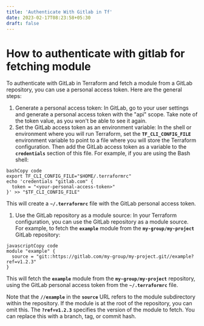 ```yaml
---
title: 'Authenticate With Gitlab in Tf'
date: 2023-02-17T08:23:58+05:30
draft: false
---
```


# How to authenticate with gitlab for fetching module

To authenticate with GitLab in Terraform and fetch a module from a GitLab repository, you can use a personal access token. Here are the general steps:

1. Generate a personal access token: In GitLab, go to your user settings and generate a personal access token with the "api" scope. Take note of the token value, as you won't be able to see it again.
2. Set the GitLab access token as an environment variable: In the shell or environment where you will run Terraform, set the **`TF_CLI_CONFIG_FILE`** environment variable to point to a file where you will store the Terraform configuration. Then add the GitLab access token as a variable to the **`credentials`** section of this file. For example, if you are using the Bash shell:

```
bashCopy code
export TF_CLI_CONFIG_FILE="$HOME/.terraformrc"
echo 'credentials "gitlab.com" {
  token = "<your-personal-access-token>"
}' >> "$TF_CLI_CONFIG_FILE"

```

This will create a **`~/.terraformrc`** file with the GitLab personal access token.

1. Use the GitLab repository as a module source: In your Terraform configuration, you can use the GitLab repository as a module source. For example, to fetch the **`example`** module from the **`my-group/my-project`** GitLab repository:

```
javascriptCopy code
module "example" {
  source = "git::https://gitlab.com/my-group/my-project.git//example?ref=v1.2.3"
}

```

This will fetch the **`example`** module from the **`my-group/my-project`** repository, using the GitLab personal access token from the **`~/.terraformrc`** file.

Note that the **`//example`** in the **`source`** URL refers to the module subdirectory within the repository. If the module is at the root of the repository, you can omit this. The **`?ref=v1.2.3`** specifies the version of the module to fetch. You can replace this with a branch, tag, or commit hash.
